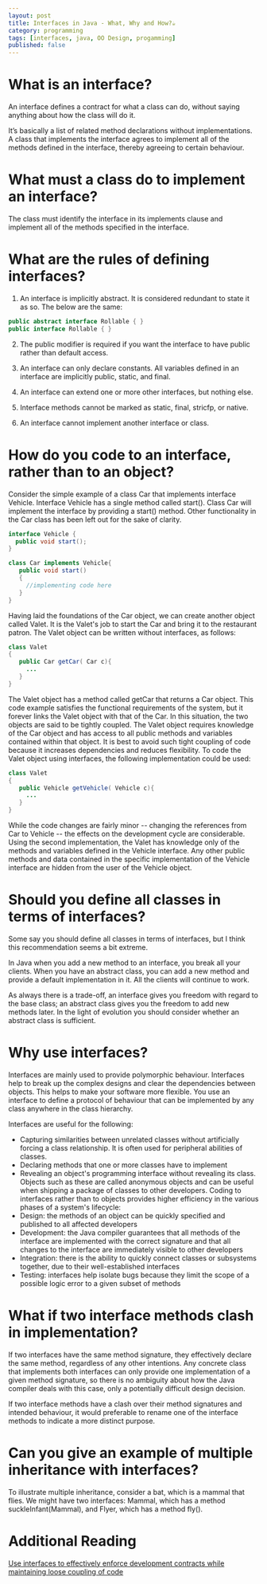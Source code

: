 ```yaml
---
layout: post
title: Interfaces in Java - What, Why and How?☕
category: programming
tags: [interfaces, java, OO Design, progamming]
published: false
---
```

# What is an interface?

An interface defines a contract for what a class can do, without saying anything about how the class will do it.

It’s basically a list of related method declarations without implementations. A class that implements the interface agrees to implement all of the methods defined in the interface, thereby agreeing to certain behaviour.

# What must a class do to implement an interface?

The class must identify the interface in its implements clause and implement all of the methods specified in the interface.

# What are the rules of defining interfaces?

1.	An interface is implicitly abstract. It is considered redundant to state it as so. The below are the same:

```java
public abstract interface Rollable { }
public interface Rollable { }
```

2.	The public modifier is required if you want the interface to have public rather than default access.

3.	An interface can only declare constants. All variables defined in an interface are implicitly public, static, and final.

4.	An interface can extend one or more other interfaces, but nothing else.

5.	Interface methods cannot be marked as static, final, stricfp, or native.

6.	An interface cannot implement another interface or class.

# How do you code to an interface, rather than to an object?

Consider the simple example of a class Car that implements interface Vehicle. Interface Vehicle has a single method called start(). Class Car will implement the interface by providing a start() method. Other functionality in the Car class has been left out for the sake of clarity.

```java
interface Vehicle {
  public void start();
}

class Car implements Vehicle{
   public void start()
   {
     //implementing code here
   }
}
```

Having laid the foundations of the Car object, we can create another object called Valet. It is the Valet's job to start the Car and bring it to the restaurant patron. The Valet object can be written without interfaces, as follows:

```java
class Valet
{
   public Car getCar( Car c){
     ...
   }
}
```

The Valet object has a method called getCar that returns a Car object. This code example satisfies the functional requirements of the system, but it forever links the Valet object with that of the Car. In this situation, the two objects are said to be tightly coupled. The Valet object requires knowledge of the Car object and has access to all public methods and variables contained within that object. It is best to avoid such tight coupling of code because it increases dependencies and reduces flexibility.
To code the Valet object using interfaces, the following implementation could be used:

```java
class Valet
{
   public Vehicle getVehicle( Vehicle c){  
     ...  
   }
}
```

While the code changes are fairly minor -- changing the references from Car to Vehicle -- the effects on the development cycle are considerable. Using the second implementation, the Valet has knowledge only of the methods and variables defined in the Vehicle interface. Any other public methods and data contained in the specific implementation of the Vehicle interface are hidden from the user of the Vehicle object.

# Should you define all classes in terms of interfaces?

Some say you should define all classes in terms of interfaces, but I think this recommendation seems a bit extreme.

In Java when you add a new method to an interface, you break all your clients. When you have an abstract class, you can add a new method and provide a default implementation in it. All the clients will continue to work.

As always there is a trade-off, an interface gives you freedom with regard to the base class; an abstract class gives you the freedom to add new methods later. In the light of evolution you should consider whether an abstract class is sufficient.

# Why use interfaces?

Interfaces are mainly used to provide polymorphic behaviour. Interfaces help to break up the complex designs and clear the dependencies between objects. This helps to make your software more flexible. You use an interface to define a protocol of behaviour that can be implemented by any class anywhere in the class hierarchy.

Interfaces are useful for the following:

-	Capturing similarities between unrelated classes without artificially forcing a class relationship. It is often used for peripheral abilities of classes.
-	Declaring methods that one or more classes have to implement
-	Revealing an object's programming interface without revealing its class. Objects such as these are called anonymous objects and can be useful when shipping a package of classes to other developers.
Coding to interfaces rather than to objects provides higher efficiency in the various phases of a system's lifecycle:
-	Design: the methods of an object can be quickly specified and published to all affected developers
-	Development: the Java compiler guarantees that all methods of the interface are implemented with the correct signature and that all changes to the interface are immediately visible to other developers
-	Integration: there is the ability to quickly connect classes or subsystems together, due to their well-established interfaces
-	Testing: interfaces help isolate bugs because they limit the scope of a possible logic error to a given subset of methods

# What if two interface methods clash in implementation?

If two interfaces have the same method signature, they effectively declare the same method, regardless of any other intentions. Any concrete class that implements both interfaces can only provide one implementation of a given method signature, so there is no ambiguity about how the Java compiler deals with this case, only a potentially difficult design decision.

If two interface methods have a clash over their method signatures and intended behaviour, it would preferable to rename one of the interface methods to indicate a more distinct purpose.

# Can you give an example of multiple inheritance with interfaces?

To illustrate multiple inheritance, consider a bat, which is a mammal that flies. We might have two interfaces: Mammal, which has a method suckleInfant(Mammal), and Flyer, which has a method fly().

# Additional Reading

[Use interfaces to effectively enforce development contracts while maintaining loose coupling of code](https://www.javaworld.com/article/2076468/core-java/smarter-java-development.html)
